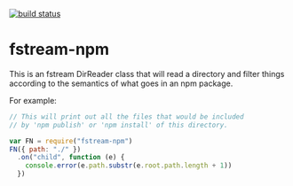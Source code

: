 [![build status](https://secure.travis-ci.org/isaacs/fstream-npm.png)](http://travis-ci.org/isaacs/fstream-npm)
# fstream-npm

This is an fstream DirReader class that will read a directory and filter
things according to the semantics of what goes in an npm package.

For example:

```javascript
// This will print out all the files that would be included
// by 'npm publish' or 'npm install' of this directory.

var FN = require("fstream-npm")
FN({ path: "./" })
  .on("child", function (e) {
    console.error(e.path.substr(e.root.path.length + 1))
  })
```

